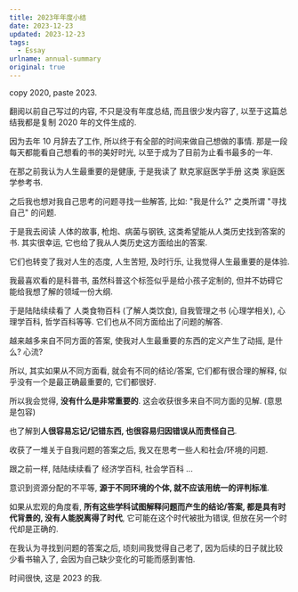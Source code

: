 ```yaml
---
title: 2023年年度小结
date: 2023-12-23
updated: 2023-12-23
tags:
  - Essay
urlname: annual-summary
original: true
---
```

copy 2020, paste 2023.
<!--more-->
翻阅以前自己写过的内容, 不只是没有年度总结, 而且很少发内容了, 以至于这篇总结我都是复制 2020 年的文件生成的.

因为去年 10 月辞去了工作, 所以终于有全部的时间来做自己想做的事情. 那是一段每天都能看自己想看的书的美好时光, 以至于成为了目前为止看书最多的一年. 

在那之前我认为人生最重要的是健康, 于是我读了 默克家庭医学手册 这类 家庭医学参考书. 

之后我也想对我自己思考的问题寻找一些解答, 比如: "我是什么?" 之类所谓 "寻找自己" 的问题.

于是我去阅读 人体的故事, 枪炮、病菌与钢铁, 这类希望能从人类历史找到答案的书. 其实很幸运, 它也给了我从人类历史这方面给出的答案. 

它们也转变了我对人生的态度, 人生苦短, 及时行乐, 让我觉得人生最重要的是体验. 

我最喜欢看的是科普书, 虽然科普这个标签似乎是给小孩子定制的, 但并不妨碍它能给我想了解的领域一份大纲. 

于是陆陆续续看了 人类食物百科 (了解人类饮食), 自我管理之书 (心理学相关), 心理学百科, 哲学百科等等. 它们也从不同方面给出了问题的解答. 

越来越多来自不同方面的答案, 使我对人生最重要的东西的定义产生了动摇, 是什么? 心流? 

所以, 其实如果从不同方面看, 就会有不同的结论/答案, 它们都有很合理的解释, 似乎没有一个是最正确最重要的, 它们都很好. 

所以我会觉得, **没有什么是非常重要的**. 这会收获很多来自不同方面的见解. (意思是包容)

也了解到**人很容易忘记/记错东西, 也很容易归因错误从而责怪自己**. 

收获了一堆关于自我问题的答案之后, 我又在思考一些人和社会/环境的问题. 

跟之前一样, 陆陆续续看了 经济学百科, 社会学百科 ... 

意识到资源分配的不平等, **源于不同环境的个体, 就不应该用统一的评判标准**. 

如果从宏观的角度看, **所有这些学科试图解释问题而产生的结论/答案, 都是具有时代背景的, 没有人能脱离得了时代**, 它可能在这个时代被批为错误, 但放在另一个时代却是正确的. 

在我认为寻找到问题的答案之后, 顷刻间我觉得自己老了, 因为后续的日子就比较少看书输入了, 会因为自己缺少变化的可能而感到害怕. 

时间很快, 这是 2023 的我.